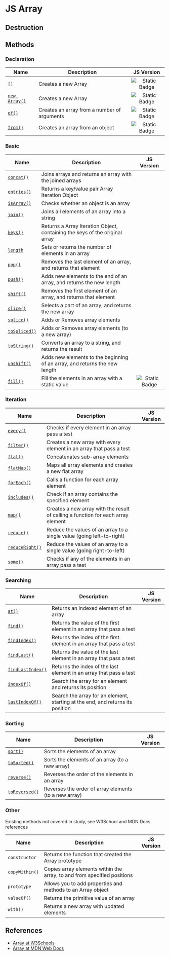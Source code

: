 # JS Array

## Destruction

## Methods

### Declaration

| Name | Description | JS Version |
| - | - | :-: |
| [`[]`](/javascript-references/array/array-declaration.md#literal-notation--) | Creates a new Array | ![Static Badge](https://img.shields.io/badge/ES1%20(1997)-f5f5f5) |
| [`new Array()`](/javascript-references/array/array-declaration.md#new-array) | Creates a new Array | ![Static Badge](https://img.shields.io/badge/ES1%20(1997)-f5f5f5) |
| [`of()`](/javascript-references/array/array-declaration.md#arrayof) | Creates an array from a number of arguments | ![Static Badge](https://img.shields.io/badge/ES6%20(2015)-f5f5f5) |
| [`from()`](/javascript-references/array/array-declaration.md#arrayfrom) | Creates an array from an object | ![Static Badge](https://img.shields.io/badge/ES6%20(2015)-f5f5f5) |

### Basic

| Name | Description | JS Version |
| - | - | :-: |
| [`concat()`](#) | Joins arrays and returns an array with the joined arrays |
| [`entries()`](#) | Returns a key/value pair Array Iteration Object |
| [`isArray()`](#) | Checks whether an object is an array |
| [`join()`](#) | Joins all elements of an array into a string |
| [`keys()`](#) | Returns a Array Iteration Object, containing the keys of the original array |
| [`length`](#) | Sets or returns the number of elements in an array |
| [`pop()`](#) | Removes the last element of an array, and returns that element |
| [`push()`](#) | Adds new elements to the end of an array, and returns the new length |
| [`shift()`](#) | Removes the first element of an array, and returns that element |
| [`slice()`](#) | Selects a part of an array, and returns the new array |
| [`splice()`](#) | Adds or Removes array elements |
| [`toSpliced()`](#) | Adds or Removes array elements (to a new array) |
| [`toString()`](#) | Converts an array to a string, and returns the result |
| [`unshift()`](#) | Adds new elements to the beginning of an array, and returns the new length |
| [`fill()`](/javascript-references/array/array-declaration.md#arrayfill) | Fill the elements in an array with a static value | ![Static Badge](https://img.shields.io/badge/ES6%20(2015)-f5f5f5) |

### Iteration

| Name | Description | JS Version |
| - | - | :-: |
| [`every()`](#) | Checks if every element in an array pass a test |
| [`filter()`](#) | Creates a new array with every element in an array that pass a test |
| [`flat()`](#) | Concatenates sub-array elements |
| [`flatMap()`](#) | Maps all array elements and creates a new flat array |
| [`forEach()`](#) | Calls a function for each array element |
| [`includes()`](#) | Check if an array contains the specified element |
| [`map()`](#) | Creates a new array with the result of calling a function for each array element |
| [`reduce()`](#) | Reduce the values of an array to a single value (going left-to-right) |
| [`reduceRight()`](#) | Reduce the values of an array to a single value (going right-to-left) |
| [`some()`](#) | Checks if any of the elements in an array pass a test |


### Searching

| Name | Description | JS Version |
| - | - | :-: |
| [`at()`](#) | Returns an indexed element of an array |
| [`find()`](#) | Returns the value of the first element in an array that pass a test |
| [`findIndex()`](#) | Returns the index of the first element in an array that pass a test |
| [`findLast()`](#) | Returns the value of the last element in an array that pass a test |
| [`findLastIndex()`](#) | Returns the index of the last element in an array that pass a test |
| [`indexOf()`](#) | Search the array for an element and returns its position |
| [`lastIndexOf()`](#) | Search the array for an element, starting at the end, and returns its position |

### Sorting

| Name | Description | JS Version |
| - | - | :-: |
| [`sort()`](#) | Sorts the elements of an array |
| [`toSorted()`](#) | Sorts the elements of an array (to a new array) |
| [`reverse()`](#) | Reverses the order of the elements in an array |
| [`toReversed()`](#) | Reverses the order of array elements (to a new array) |


### Other

Existing methods not covered in study, see W3School and MDN Docs references

| Name | Description | JS Version |
| - | - | :-: |
| `constructor` | Returns the function that created the Array prototype |
| `copyWithin()` | Copies array elements within the array, to and from specified positions |
| `prototype` | Allows you to add properties and methods to an Array object |
| `valueOf()` | Returns the primitive value of an array |
| `with()` | Returns a new array with updated elements |

## References
- [Array at W3Schools](https://www.w3schools.com/jsref/jsref_obj_array.asp)
- [Array at MDN Web Docs](https://developer.mozilla.org/en-US/docs/Web/JavaScript/Reference/Global_Objects/Array)
